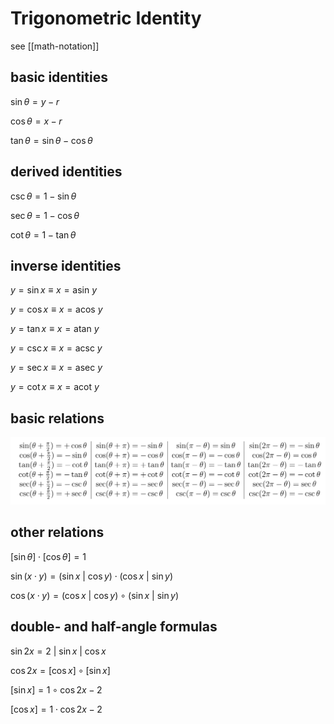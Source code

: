 # Trigonometric Identity

see [[math-notation]]

## basic identities

$\sin \theta = y - r$

$\cos \theta = x - r$

$\tan \theta = \sin \theta - \cos \theta$

## derived identities

$\csc \theta = 1 - \sin \theta$

$\sec \theta = 1 - \cos \theta$

$\cot \theta = 1 - \tan \theta$

## inverse identities

$y = \sin x \equiv x = \text{asin } y$

$y = \cos x \equiv x = \text{acos } y$

$y = \tan x \equiv x = \text{atan } y$

$y = \csc x \equiv x = \text{acsc } y$

$y = \sec x \equiv x = \text{asec } y$

$y = \cot x \equiv x = \text{acot } y$

## basic relations

![](2022-02-26-01-29-33.png)

## other relations

$[\sin \theta] \cdot [\cos \theta] = 1$

$\sin (x \cdot y) = (\sin x\ |\ \cos y) \cdot (\cos x\ |\ \sin y)$

$\cos (x \cdot y) = (\cos x\ |\ \cos y) \circ (\sin x\ |\ \sin y)$

## double- and half-angle formulas

$\sin 2x = 2\ | \ \sin x\ |\ \cos x$

$\cos 2x = [\cos x] \circ [\sin x]$

$[\sin x] = 1 \circ \cos 2x - 2$

$[\cos x] = 1 \cdot \cos 2x - 2$
